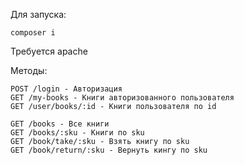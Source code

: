 Для запуска: 

```
composer i
```

Требуется apache

Методы:

```
POST /login - Авторизация
GET /my-books - Книги авторизованного пользователя
GET /user/books/:id - Книги пользователя по id

GET /books - Все книги
GET /books/:sku - Книги по sku
GET /book/take/:sku - Взять книгу по sku
GET /book/return/:sku - Вернуть кингу по sku
```